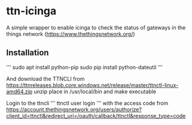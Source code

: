# ttn-icinga
A simple wrapper to enable icinga to check the status of gateways in the things network (https://www.thethingsnetwork.org/)

## Installation
'''
sudo apt install python-pip
sudo pip install python-dateutil
'''

And download the TTNCLI from https://ttnreleases.blob.core.windows.net/release/master/ttnctl-linux-amd64.zip unzip place in /usr/local/bin and make executable

Login to the ttncli
'''
ttnctl user login <accesscode>
'''
with the access code from https://account.thethingsnetwork.org/users/authorize?client_id=ttnctl&redirect_uri=/oauth/callback/ttnctl&response_type=code
